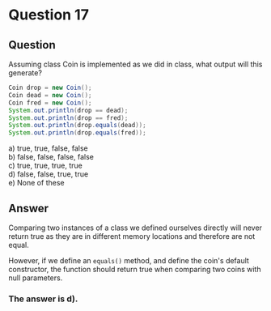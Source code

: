 # Question 17
## Question
Assuming class Coin is implemented as we did in class, what output will this generate?
```java
Coin drop = new Coin();
Coin dead = new Coin();
Coin fred = new Coin();
System.out.println(drop == dead);
System.out.println(drop == fred);
System.out.println(drop.equals(dead));
System.out.println(drop.equals(fred)); 
```
a) true, true, false, false  
b) false, false, false, false  
c) true, true, true, true  
d) false, false, true, true  
e) None of these  
## Answer
Comparing two instances of a class we defined ourselves directly will never return true as they are in different memory locations and therefore are not equal. 

However, if we define an `equals()` method, and define the coin's default constructor, the function should return true when comparing two coins with null parameters. 

### **The answer is d).**